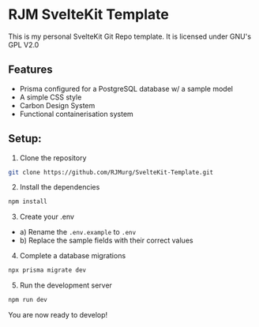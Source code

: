 # RJM SvelteKit Template

This is my personal SvelteKit Git Repo template. It is licensed under GNU's GPL V2.0

## Features
- Prisma configured for a PostgreSQL database w/ a sample model
- A simple CSS style
- Carbon Design System
- Functional containerisation system

## Setup:

1. Clone the repository
```bash
git clone https://github.com/RJMurg/SvelteKit-Template.git
```

2. Install the dependencies
```bash
npm install
```

3. Create your .env
- a) Rename the `.env.example` to `.env`
- b) Replace the sample fields with their correct values

4. Complete a database migrations
```bash
npx prisma migrate dev
```

5. Run the development server
```bash
npm run dev
```

You are now ready to develop!